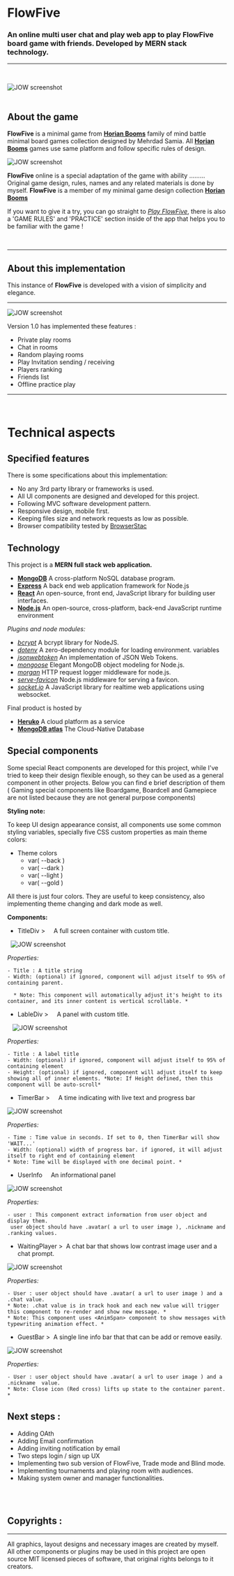 # FlowFive 

### An online multi user chat and play web app to play FlowFive board game with friends. Developed by MERN stack technology.
---
<br/>

![JOW screenshot](./docs/ff-sc1.JPG)
<br/><br/>

## About the game

**FlowFive** is a minimal game from  **[Horian Booms](https://www.instagram.com/explore/tags/horianbooms/top/?hl=en)** family of mind battle minimal board games collection designed by Mehrdad Samia. All **[Horian Booms](https://www.instagram.com/explore/tags/horianbooms/top/?hl=en)** games use same platform and follow specific rules of design.

![JOW screenshot](./docs/HB-intro.png)


**FlowFive** online is a special adaptation of the game with ability ......... Original game design, rules, names and any related materials is done by myself. **FlowFive** is a member of my minimal game design collection **[Horian Booms](https://www.instagram.com/explore/tags/horianbooms/top/?hl=en)**

If you want to give it a try, you can go straight to *[Play FlowFive](https://flowfive.herokuapp.com/)*, there is also a 'GAME RULES' and 'PRACTICE' section inside of the app that helps you to be familiar with the game !

<br />

---

## About this implementation

This instance of **FlowFive** is developed with a vision of simplicity and elegance. 

---


![JOW screenshot](./docs/ff-sc3.JPG)

Version 1.0 has implemented these features :
- Private play rooms
- Chat in rooms
- Random playing rooms
- Play Invitation sending / receiving
- Players ranking
- Friends list
- Offline practice play

---
<br/>

# Technical aspects
## Specified features 
There is some specifications about this implementation:
* No any 3rd party library or frameworks is used.
* All UI components are designed and developed for this project. 
* Following MVC software development pattern.
* Responsive design, mobile first.
* Keeping files size and network requests as low as possible.
* Browser compatibility tested by [BrowserStac](https://www.browserstack.com/)

## Technology

This project is a **MERN full stack web application.**
* **[MongoDB](https://www.mongodb.com/)**  A cross-platform NoSQL database program.
* **[Express](https://www.expressjs.com/)** A back end web application framework for Node.js
* **[React](https://www.react.org/)** An open-source, front end, JavaScript library for building user interfaces.
* **[Node.js](https://www.nodejs.org/)** An open-source, cross-platform, back-end JavaScript runtime environment

*Plugins and node modules:*
* *[bcrypt](https://www.npmjs.com/package/bcrypt)* A bcrypt library for NodeJS.
* *[dotenv](https://www.npmjs.com/package/dotenv)* A zero-dependency module for loading environment.
variables
* *[jsonwebtoken](https://www.npmjs.com/package/jsonwebtoken)* An implementation of JSON Web Tokens.
* *[mongoose](https://www.mongoosejs.com)* Elegant MongoDB object modeling for Node.js.
* *[morgan](https://www.npmjs.com/package/morgan)* HTTP request logger middleware for node.js.
* *[serve-favicon](https://www.npmjs.com/package/serve-favicon)* Node.js middleware for serving a favicon.
* *[socket.io](https://socket.io/)* A JavaScript library for realtime web applications using websocket.

Final product is hosted by
* **[Heruko](https://www.heroku.com/)**  A cloud platform as a service
* **[MongoDB atlas](https://www.mongodb.com/)**  The Cloud-Native Database

## Special components

Some special React components are developed for this project, while I've tried to keep their design flexible enough, so they can be used as a general component in other projects. Below you can find e brief description of them ( Gaming special components like Boardgame, Boardcell and Gamepiece are not listed because they are not general purpose components)  

  **Styling note:**
  
  To keep UI design appearance consist, all components use some common styling variables, specially five CSS custom properties as main theme colors:
  
  * Theme colors
    * var( --back )
    * var( --dark )
    * var( --light )
    * var( --gold )
 
 All there is just four colors. They are useful to keep consistency, also implementing theme changing and dark mode as well.    

**Components:**


* TitleDiv >       A full screen container with custom title.  

 
![JOW screenshot](./docs/ff-titlediv.JPG)

*Properties:*
    
    - Title : A title string
    - Width: (optional) if ignored, component will adjust itself to 95% of containing parent.

      * Note: This component will automatically adjust it's height to its container, and its inner content is vertical scrollable. *



* LableDiv >       A panel with custom title. 

  
![JOW screenshot](./docs/ff-sc2.JPG)

*Properties:*
    
    - Title : A label title
    - Width: (optional) if ignored, component will adjust itself to 95% of containing element
    - Height: (optional) if ignored, component will adjust itself to keep showing all of inner elements. *Note: If Height defined, then this component will be auto-scroll* 

* TimerBar >        A time indicating with live text and progress bar 

![JOW screenshot](./docs/ff-timer.JPG)

*Properties:*
    
    - Time : Time value in seconds. If set to 0, then TimerBar will show 'WAIT...'
    - Width: (optional) width of progress bar. if ignored, it will adjust itself to right end of containing element
    * Note: Time will be displayed with one decimal point. *  

* UserInfo       An informational panel

![JOW screenshot](./docs/ff-userinfo.JPG)

*Properties:*
    
    - user : This component extract information from user object and display them.
     user object should have .avatar( a url to user image ), .nickname and .ranking values.

* WaitingPlayer >    A chat bar that shows low contrast image user and a chat prompt.

![JOW screenshot](./docs/ff-waitingplayer.JPG)

*Properties:*
    
    - User : user object should have .avatar( a url to user image ) and a .chat value.
    * Note: .chat value is in track hook and each new value will trigger this component to re-render and show new message. *
    * Note: This component uses <AnimSpan> component to show messages with typewriting animation effect. * 

* GuestBar >   A single line info bar that that can be add or remove easily.

![JOW screenshot](./docs/ff-guest.JPG)

*Properties:*
    
    - User : user object should have .avatar( a url to user image ) and a .nickname  value.
    * Note: Close icon (Red cross) lifts up state to the container parent. *

## Next steps :
* Adding OAth
* Adding Email confirmation
* Adding inviting notification by email
* Two steps login / sign up UX
* Implementing two sub version of FlowFive, Trade mode and Blind mode.
* Implementing tournaments and playing room with audiences.
* Making system owner and manager functionalities.

<br/><br/>
## Copyrights :
---
All graphics, layout designs and necessary images are created by myself.
All other components or plugins may be used in this project are open source MIT licensed pieces of software, that original rights belongs to it creators. 